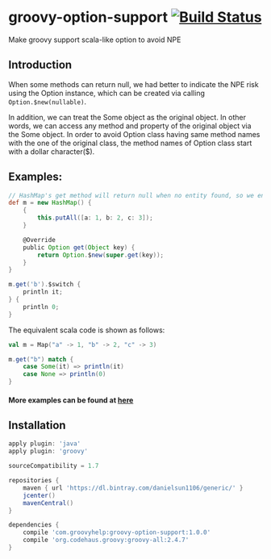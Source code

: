 # groovy-option-support [![Build Status](https://travis-ci.org/danielsun1106/groovy-option-support.svg?branch=master)](https://travis-ci.org/danielsun1106/groovy-option-support)
Make groovy support scala-like option to avoid NPE

## Introduction
When some methods can return null, we had better to indicate the NPE risk using the Option instance, which can be created via calling `Option.$new(nullable)`.

In addition, we can treat the Some object as the original object. In other words, we can access any method and property of the original object via the Some object. In order to avoid Option class having same method names with the one of the original class, the method names of Option class start with a dollar character($).

## Examples:
```groovy
// HashMap's get method will return null when no entity found, so we enhance it by wrapping the result via $new
def m = new HashMap() {
    {
        this.putAll([a: 1, b: 2, c: 3]);
    }

    @Override
    public Option get(Object key) {
        return Option.$new(super.get(key));
    }
}

m.get('b').$switch {
    println it;
} {
    println 0;
}

```

The equivalent scala code is shown as follows:
```scala
val m = Map("a" -> 1, "b" -> 2, "c" -> 3)

m.get("b") match {
    case Some(it) => println(it)
    case None => println(0)
}
```

#### More examples can be found at [here](https://github.com/danielsun1106/groovy-option-support/blob/master/src/test/groovy/groovy/lang/OptionTest.groovy)

## Installation
```groovy
apply plugin: 'java'
apply plugin: 'groovy'

sourceCompatibility = 1.7

repositories {
    maven { url 'https://dl.bintray.com/danielsun1106/generic/' }
    jcenter()
    mavenCentral()
}

dependencies {
    compile 'com.groovyhelp:groovy-option-support:1.0.0'
    compile 'org.codehaus.groovy:groovy-all:2.4.7'
}

```
